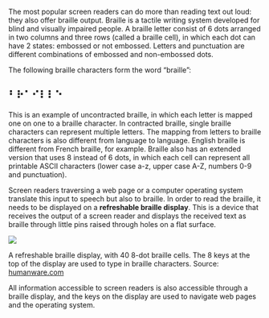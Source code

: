 The most popular screen readers can do more than reading text out loud: they also offer braille output. Braille is a tactile writing system developed for blind and visually impaired people. A braille letter consist of 6 dots arranged in two columns and three rows (called a braille cell), in which each dot can have 2 states: embossed or not embossed. Letters and punctuation are different combinations of embossed and non-embossed dots.

The following braille characters form the word “braille”:

## ⠃⠗⠁⠊⠇⠇⠑

This is an example of uncontracted braille, in which each letter is mapped one on one to a braille character. In contracted braille, single braille characters can represent multiple letters. The mapping from letters to braille characters is also different from language to language. English braille is different from French braille, for example. Braille also has an extended version that uses 8 instead of 6 dots, in which each cell can represent all printable ASCII characters (lower case a-z, upper case A-Z, numbers 0-9 and punctuation).

Screen readers traversing a web page or a computer operating system translate this input to speech but also to braille. In order to read the braille, it needs to be displayed on a **refreshable braille display**. This is a device that receives the output of a screen reader and displays the received text as braille through little pins raised through holes on a flat surface.

![](Braille,%20data%20sonification%20and%20data%20physicalisatio%203da60749f91a44b48ddbe910563ea247/brailliant_bi_40x_closedup_-_dsc06735-lr.jpg)

A refreshable braille display, with 40 8-dot braille cells. The 8 keys at the top of the display are used to type in braille characters. Source: [humanware.com](https://store.humanware.com/hus/brailliant-bi-40x-braille-display.html)

All information accessible to screen readers is also accessible through a braille display, and the keys on the display are used to navigate web pages and the operating system.